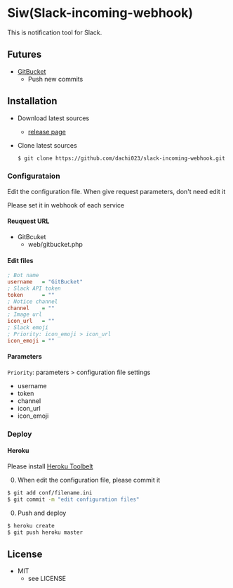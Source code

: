 # Siw(Slack-incoming-webhook)
This is notification tool for Slack.

## Futures
- [GitBucket](https://github.com/takezoe/gitbucket)
  - Push new commits

## Installation
- Download latest sources
  - [release page](https://github.com/dachi023/slack-incoming-webhook/releases)

- Clone latest sources
  ```bash
  $ git clone https://github.com/dachi023/slack-incoming-webhook.git
  ```

### Configurataion
Edit the configuration file. When give request parameters, don't need edit it

Please set it in webhook of each service

#### Reuquest URL

- GitBcuket
  - web/gitbucket.php

#### Edit files

```ini
; Bot name
username   = "GitBucket"
; Slack API token
token      = ""
; Notice channel
channel    = ""
; Image url
icon_url   = ""
; Slack emoji
; Priority: icon_emoji > icon_url
icon_emoji = ""
```

#### Parameters
`Priority`: parameters > configuration file settings

- username
- token
- channel
- icon_url
- icon_emoji

### Deploy
#### Heroku
Please install [Heroku Toolbelt](https://toolbelt.heroku.com)

0. When edit the configuration file, please commit it

  ```bash
  $ git add conf/filename.ini
  $ git commit -m "edit configuration files"
  ```

0. Push and deploy

  ```bash
  $ heroku create
  $ git push heroku master
  ```

## License
- MIT
  - see LICENSE